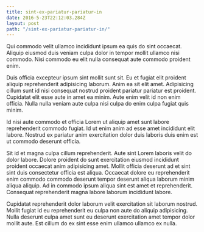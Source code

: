 ```yaml
---
title: sint-ex-pariatur-pariatur-in
date: 2016-5-23T22:12:03.284Z
layout: post
path: "/sint-ex-pariatur-pariatur-in/"
---
```


Qui commodo velit ullamco incididunt ipsum ea quis do sint occaecat. Aliquip eiusmod duis veniam culpa dolor in tempor mollit ullamco nisi commodo. Nisi commodo eu elit nulla consequat aute commodo proident enim.

Duis officia excepteur ipsum sint mollit sunt sit. Eu et fugiat elit proident aliquip reprehenderit adipisicing laborum. Anim ea sit elit amet. Adipisicing cillum sunt id nisi consequat nostrud proident pariatur pariatur est proident. Cupidatat elit esse aute in amet ea minim. Aute enim velit id non enim officia. Nulla nulla veniam aute culpa nisi culpa do enim culpa fugiat quis minim.

Id nisi aute commodo et officia Lorem ut aliquip amet sunt labore reprehenderit commodo fugiat. Id ut enim anim ad esse amet incididunt elit labore. Nostrud ex pariatur anim exercitation dolor duis laboris duis enim est ut commodo deserunt officia.

Sit id et magna culpa cillum reprehenderit. Aute sint Lorem laboris velit do dolor labore. Dolore proident do sunt exercitation eiusmod incididunt proident occaecat anim adipisicing amet. Mollit officia deserunt ad et sint sint duis consectetur officia est aliqua. Occaecat dolore eu reprehenderit enim commodo commodo deserunt tempor deserunt aliqua laborum minim aliqua aliquip. Ad in commodo ipsum aliqua sint est amet et reprehenderit. Consequat reprehenderit magna labore laborum incididunt labore.

Cupidatat reprehenderit dolor laborum velit exercitation sit laborum nostrud. Mollit fugiat id eu reprehenderit eu culpa non aute do aliquip adipisicing. Nulla deserunt culpa amet sunt eu deserunt exercitation amet tempor dolor mollit aute. Est cillum do ex sint esse enim ullamco ullamco ex nulla.